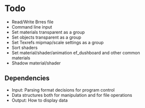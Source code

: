 # Todo
* Read/Write Brres file
* Command line input
* Set materials transparent as a group
* Set objects transparent as a group
* Set Texrefs mipmap/scale settings as a group
* Sort shaders
* Set material/shader/animation ef_dushboard and other common materials
* Shadow material/shader


## Dependencies
* Input: Parsing format decisions for program control
* Data structures both for manipulation and for file operations
* Output: How to display data
